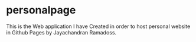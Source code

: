 # personalpage
This is the Web application I have Created in order to host personal website in Github Pages by Jayachandran Ramadoss.
